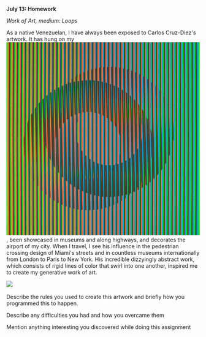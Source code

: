 **July 13: Homework**

*Work of Art, medium: Loops*

As a native Venezuelan, I have always been exposed to Carlos Cruz-Diez's artwork. It has hung on my ![walls](1.jpg), been showcased in museums and along highways, and decorates the airport of my city. When I travel, I see his influence in the pedestrian crossing design of Miami's streets and in countless museums internationally from London to Paris to New York. His incredible dizzyingly abstract work, which consists of rigid lines of color that swirl into one another, inspired me to create my generative work of art.

![](.JPG)


Describe the rules you used to create this artwork and briefly how you programmed this to happen.


Describe any difficulties you had and how you overcame them


Mention anything interesting you discovered while doing this assignment
